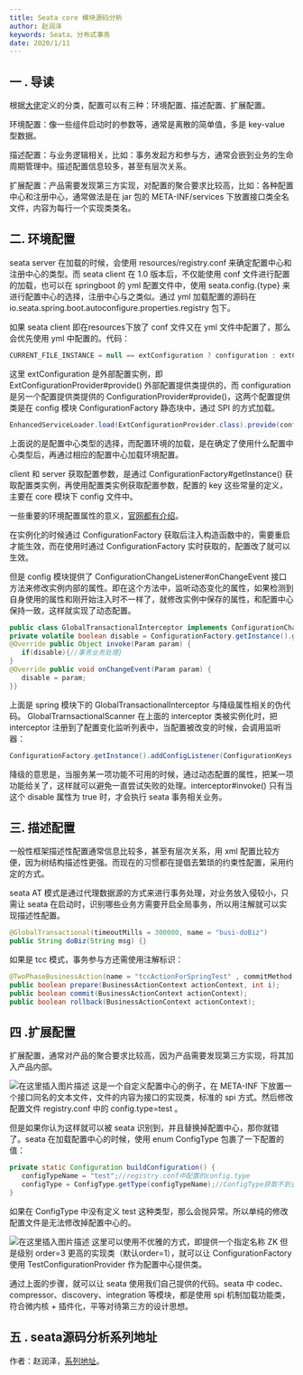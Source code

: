 ```yaml
---
title: Seata core 模块源码分析
author: 赵润泽
keywords: Seata、分布式事务
date: 2020/1/11
---
```

## 一 . 导读
根据[大佬](https://www.iteye.com/blog/javatar-949527)定义的分类，配置可以有三种：环境配置、描述配置、扩展配置。

环境配置：像一些组件启动时的参数等，通常是离散的简单值，多是 key-value 型数据。

描述配置：与业务逻辑相关，比如：事务发起方和参与方，通常会嵌到业务的生命周期管理中。描述配置信息较多，甚至有层次关系。

扩展配置：产品需要发现第三方实现，对配置的聚合要求比较高，比如：各种配置中心和注册中心，通常做法是在 jar 包的 META-INF/services 下放置接口类全名文件，内容为每行一个实现类类名。

## 二. 环境配置

seata server 在加载的时候，会使用 resources/registry.conf 来确定配置中心和注册中心的类型。而 seata client 在 1.0 版本后，不仅能使用 conf 文件进行配置的加载，也可以在 springboot 的 yml 配置文件中，使用 seata.config.{type} 来进行配置中心的选择，注册中心与之类似。通过 yml 加载配置的源码在 io.seata.spring.boot.autoconfigure.properties.registry 包下。

如果 seata client 即在resources下放了 conf 文件又在 yml 文件中配置了，那么会优先使用 yml 中配置的。代码：

```java
CURRENT_FILE_INSTANCE = null == extConfiguration ? configuration : extConfiguration;
```

这里 extConfiguration 是外部配置实例，即 ExtConfigurationProvider#provide() 外部配置提供类提供的，而 configuration 是另一个配置提供类提供的 ConfigurationProvider#provide()，这两个配置提供类是在 config 模块 ConfigurationFactory 静态块中，通过 SPI 的方式加载。

```java
EnhancedServiceLoader.load(ExtConfigurationProvider.class).provide(configuration);
```

上面说的是配置中心类型的选择，而配置环境的加载，是在确定了使用什么配置中心类型后，再通过相应的配置中心加载环境配置。

client 和 server 获取配置参数，是通过 ConfigurationFactory#getInstance() 获取配置类实例，再使用配置类实例获取配置参数，配置的 key 这些常量的定义，主要在 core 模块下 config 文件中。

一些重要的环境配置属性的意义，[官网都有介绍](https://seata.io/zh-cn/docs/user/configurations.html)。

在实例化的时候通过 ConfigurationFactory 获取后注入构造函数中的，需要重启才能生效，而在使用时通过 ConfigurationFactory 实时获取的，配置改了就可以生效。

但是 config 模块提供了 ConfigurationChangeListener#onChangeEvent 接口方法来修改实例内部的属性。即在这个方法中，监听动态变化的属性，如果检测到自身使用的属性和刚开始注入时不一样了，就修改实例中保存的属性，和配置中心保持一致，这样就实现了动态配置。

```java
public class GlobalTransactionalInterceptor implements ConfigurationChangeListener {
private volatile boolean disable = ConfigurationFactory.getInstance().getBoolean(ConfigurationKeys.DISABLE_GLOBAL_TRANSACTION,false);
@Override public Object invoke(Param param) {
   if(disable){//事务业务处理}
}
@Override public void onChangeEvent(Param param) {
   disable = param;
}}
```

上面是 spring 模块下的 GlobalTransactionalInterceptor 与降级属性相关的伪代码。 GlobalTrarnsactionalScanner 在上面的 interceptor 类被实例化时，把 interceptor 注册到了配置变化监听列表中，当配置被改变的时候，会调用监听器：

```java
ConfigurationFactory.getInstance().addConfigListener(ConfigurationKeys.DISABLE_GLOBAL_TRANSACTION,(ConfigurationChangeListener)interceptor);
```

降级的意思是，当服务某一项功能不可用的时候，通过动态配置的属性，把某一项功能给关了，这样就可以避免一直尝试失败的处理。interceptor#invoke() 只有当这个 disable 属性为 true 时，才会执行 seata 事务相关业务。

## 三. 描述配置 
一般性框架描述性配置通常信息比较多，甚至有层次关系，用 xml 配置比较方便，因为树结构描述性更强。而现在的习惯都在提倡去繁琐的约束性配置，采用约定的方式。

seata AT 模式是通过代理数据源的方式来进行事务处理，对业务放入侵较小，只需让 seata 在启动时，识别哪些业务方需要开启全局事务，所以用注解就可以实现描述性配置。

```java
@GlobalTransactional(timeoutMills = 300000, name = "busi-doBiz")
public String doBiz(String msg) {}
```
如果是 tcc 模式，事务参与方还需使用注解标识：

```java
@TwoPhaseBusinessAction(name = "tccActionForSpringTest" , commitMethod = "commit", rollbackMethod = "rollback")
public boolean prepare(BusinessActionContext actionContext, int i);
public boolean commit(BusinessActionContext actionContext);
public boolean rollback(BusinessActionContext actionContext);
```

## 四 .扩展配置
扩展配置，通常对产品的聚合要求比较高，因为产品需要发现第三方实现，将其加入产品内部。

![在这里插入图片描述](https://img-blog.csdnimg.cn/20200110213751452.png?x-oss-process=image/watermark,type_ZmFuZ3poZW5naGVpdGk,shadow_10,text_aHR0cHM6Ly9ibG9nLmNzZG4ubmV0L3FxXzM3ODA0NzM3,size_16,color_FFFFFF,t_70)
这是一个自定义配置中心的例子，在 META-INF 下放置一个接口同名的文本文件，文件的内容为接口的实现类，标准的 spi 方式。然后修改配置文件 registry.conf 中的 config.type=test 。

但是如果你认为这样就可以被 seata 识别到，并且替换掉配置中心，那你就错了。seata 在加载配置中心的时候，使用 enum ConfigType 包裹了一下配置的值：

```java
private static Configuration buildConfiguration() {
   configTypeName = "test";//registry.conf中配置的config.type
   configType = ConfigType.getType(configTypeName);//ConfigType获取不到会抛异常
}
```

如果在 ConfigType 中没有定义 test 这种类型，那么会抛异常。所以单纯的修改配置文件是无法修改掉配置中心的。

![在这里插入图片描述](https://img-blog.csdnimg.cn/20200110215249152.png?x-oss-process=image/watermark,type_ZmFuZ3poZW5naGVpdGk,shadow_10,text_aHR0cHM6Ly9ibG9nLmNzZG4ubmV0L3FxXzM3ODA0NzM3,size_16,color_FFFFFF,t_70)
这里可以使用不优雅的方式，即提供一个指定名称 ZK 但是级别 order=3 更高的实现类（默认order=1），就可以让 ConfigurationFactory 使用 TestConfigurationProvider 作为配置中心提供类。

通过上面的步骤，就可以让 seata 使用我们自己提供的代码。seata 中 codec、compressor、discovery、integration 等模块，都是使用 spi 机制加载功能类，符合微内核 + 插件化，平等对待第三方的设计思想。

## 五  . seata源码分析系列地址
作者：赵润泽，[系列地址](https://blog.csdn.net/qq_37804737/category_9530078.html)。
